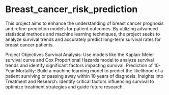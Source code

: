 # Breast_cancer_risk_prediction
 This project aims to enhance the understanding of breast cancer prognosis and refine prediction models for patient outcomes. By utilizing advanced statistical methods and machine learning techniques, the project seeks to analyze survival trends and accurately predict long-term survival rates for breast cancer patients.

Project Objectives
Survival Analysis: Use models like the Kaplan-Meier survival curve and Cox Proportional Hazards model to analyze survival trends and identify significant factors impacting survival.
Prediction of 10-Year Mortality: Build a machine learning model to predict the likelihood of a patient surviving or passing away within 10 years of diagnosis.
Insights into Treatment and Research: Identify critical factors influencing survival to optimize treatment strategies and guide future research.

